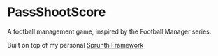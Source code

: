 # PassShootScore
A football management game, inspired by the Football Manager series.

Built on top of my personal [Sprunth Framework](https://github.com/Sprunth/SprunthFramework)
